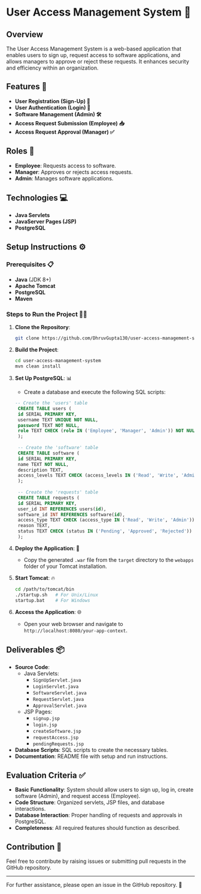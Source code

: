 # User Access Management System 🚀

## Overview
The User Access Management System is a web-based application that enables users to sign up, request access to software applications, and allows managers to approve or reject these requests. It enhances security and efficiency within an organization.

## Features 🌟
- **User Registration (Sign-Up) 📝**
- **User Authentication (Login) 🔑**
- **Software Management (Admin) 🛠️**
- **Access Request Submission (Employee) 📥**
- **Access Request Approval (Manager) ✅**

## Roles 👥
- **Employee**: Requests access to software.
- **Manager**: Approves or rejects access requests.
- **Admin**: Manages software applications.

## Technologies 💻
- **Java Servlets**
- **JavaServer Pages (JSP)**
- **PostgreSQL**

## Setup Instructions ⚙️

### Prerequisites 📋
- **Java** (JDK 8+)
- **Apache Tomcat**
- **PostgreSQL**
- **Maven**

### Steps to Run the Project 🏃‍♂️
1. **Clone the Repository**:
   ```bash
   git clone https://github.com/DhruvGupta130/user-access-management-system.git
   ```

2. **Build the Project**:
   ```bash
   cd user-access-management-system
   mvn clean install
   ```

3. **Set Up PostgreSQL**: 📊
    - Create a database and execute the following SQL scripts:
   ```sql
   -- Create the 'users' table
    CREATE TABLE users (
    id SERIAL PRIMARY KEY,
    username TEXT UNIQUE NOT NULL,
    password TEXT NOT NULL,
    role TEXT CHECK (role IN ('Employee', 'Manager', 'Admin')) NOT NULL
    );
    
    -- Create the 'software' table
    CREATE TABLE software (
    id SERIAL PRIMARY KEY,
    name TEXT NOT NULL,
    description TEXT,
    access_levels TEXT CHECK (access_levels IN ('Read', 'Write', 'Admin')) NOT NULL
    );
    
    -- Create the 'requests' table
    CREATE TABLE requests (
    id SERIAL PRIMARY KEY,
    user_id INT REFERENCES users(id),
    software_id INT REFERENCES software(id),
    access_type TEXT CHECK (access_type IN ('Read', 'Write', 'Admin')) NOT NULL,
    reason TEXT,
    status TEXT CHECK (status IN ('Pending', 'Approved', 'Rejected')) NOT NULL
    );

   ```
4. **Deploy the Application**: 🚀
    - Copy the generated `.war` file from the `target` directory to the `webapps` folder of your Tomcat installation.

5. **Start Tomcat**: 🔥
   ```bash
   cd /path/to/tomcat/bin
   ./startup.sh   # For Unix/Linux
   startup.bat    # For Windows
   ```
6. **Access the Application**: 🌐
    - Open your web browser and navigate to `http://localhost:8080/your-app-context`.

## Deliverables 📦
- **Source Code**:
    - Java Servlets:
        - `SignUpServlet.java`
        - `LoginServlet.java`
        - `SoftwareServlet.java`
        - `RequestServlet.java`
        - `ApprovalServlet.java`
    - JSP Pages:
        - `signup.jsp`
        - `login.jsp`
        - `createSoftware.jsp`
        - `requestAccess.jsp`
        - `pendingRequests.jsp`
- **Database Scripts**: SQL scripts to create the necessary tables.
- **Documentation**: README file with setup and run instructions.

## Evaluation Criteria ✅
- **Basic Functionality**: System should allow users to sign up, log in, create software (Admin), and request access (Employee).
- **Code Structure**: Organized servlets, JSP files, and database interactions.
- **Database Interaction**: Proper handling of requests and approvals in PostgreSQL.
- **Completeness**: All required features should function as described.

## Contribution 🤝
Feel free to contribute by raising issues or submitting pull requests in the GitHub repository.

---
For further assistance, please open an issue in the GitHub repository. 🐛


